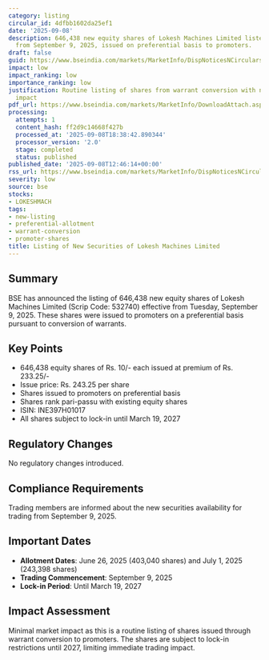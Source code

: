 ```yaml
---
category: listing
circular_id: 4dfbb1602da25ef1
date: '2025-09-08'
description: 646,438 new equity shares of Lokesh Machines Limited listed for trading
  from September 9, 2025, issued on preferential basis to promoters.
draft: false
guid: https://www.bseindia.com/markets/MarketInfo/DispNoticesNCirculars.aspx?Noticeid={47942100-67E8-4A27-9032-7CD1CF291F5C}&noticeno=20250908-21&dt=09/08/2025&icount=21&totcount=48&flag=0
impact: low
impact_ranking: low
importance_ranking: low
justification: Routine listing of shares from warrant conversion with no market-wide
  impact
pdf_url: https://www.bseindia.com/markets/MarketInfo/DownloadAttach.aspx?id=20250908-21&attachedId=
processing:
  attempts: 1
  content_hash: ff2d9c14668f427b
  processed_at: '2025-09-08T18:38:42.890344'
  processor_version: '2.0'
  stage: completed
  status: published
published_date: '2025-09-08T12:46:14+00:00'
rss_url: https://www.bseindia.com/markets/MarketInfo/DispNoticesNCirculars.aspx?Noticeid={47942100-67E8-4A27-9032-7CD1CF291F5C}&noticeno=20250908-21&dt=09/08/2025&icount=21&totcount=48&flag=0
severity: low
source: bse
stocks:
- LOKESHMACH
tags:
- new-listing
- preferential-allotment
- warrant-conversion
- promoter-shares
title: Listing of New Securities of Lokesh Machines Limited
---
```


## Summary

BSE has announced the listing of 646,438 new equity shares of Lokesh Machines Limited (Scrip Code: 532740) effective from Tuesday, September 9, 2025. These shares were issued to promoters on a preferential basis pursuant to conversion of warrants.

## Key Points

- 646,438 equity shares of Rs. 10/- each issued at premium of Rs. 233.25/-
- Issue price: Rs. 243.25 per share
- Shares issued to promoters on preferential basis
- Shares rank pari-passu with existing equity shares
- ISIN: INE397H01017
- All shares subject to lock-in until March 19, 2027

## Regulatory Changes

No regulatory changes introduced.

## Compliance Requirements

Trading members are informed about the new securities availability for trading from September 9, 2025.

## Important Dates

- **Allotment Dates**: June 26, 2025 (403,040 shares) and July 1, 2025 (243,398 shares)
- **Trading Commencement**: September 9, 2025
- **Lock-in Period**: Until March 19, 2027

## Impact Assessment

Minimal market impact as this is a routine listing of shares issued through warrant conversion to promoters. The shares are subject to lock-in restrictions until 2027, limiting immediate trading impact.